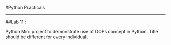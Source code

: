 #Python Practicals

---

##Lab 11 : 

Python Mini project to demonstrate use of OOPs concept in Python. Title should be different for every individual.


